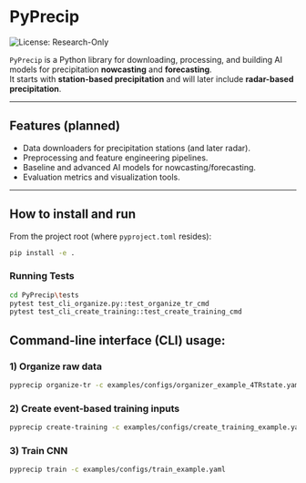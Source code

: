 # PyPrecip

![License: Research-Only](https://img.shields.io/badge/license-Research--Only-orange)

`PyPrecip` is a Python library for downloading, processing, and building AI models for precipitation **nowcasting** and **forecasting**.  
It starts with **station-based precipitation** and will later include **radar-based precipitation**.

---

## Features (planned)

- Data downloaders for precipitation stations (and later radar).
- Preprocessing and feature engineering pipelines.
- Baseline and advanced AI models for nowcasting/forecasting.
- Evaluation metrics and visualization tools.

---


## How to install and run
From the project root (where `pyproject.toml` resides):
```bash 
pip install -e .
```

### Running Tests 
```bash 
cd PyPrecip\tests
pytest test_cli_organize.py::test_organize_tr_cmd
pytest test_cli_create_training::test_create_training_cmd
```

## Command-line interface (CLI) usage: 

### 1) Organize raw data  
```bash 
pyprecip organize-tr -c examples/configs/organizer_example_4TRstate.yaml 
``` 

### 2) Create event-based training inputs  
```bash 
pyprecip create-training -c examples/configs/create_training_example.yaml  
```

### 3) Train CNN  
```bash 
pyprecip train -c examples/configs/train_example.yaml  
```



